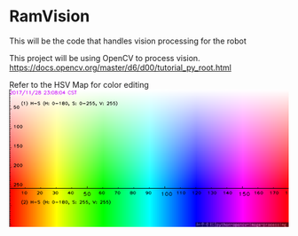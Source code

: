 # RamVision
 This will be the code that handles vision processing for the robot

This project will be using OpenCV to process vision.
https://docs.opencv.org/master/d6/d00/tutorial_py_root.html

Refer to the HSV Map for color editing
![](HSV_Map.png)
